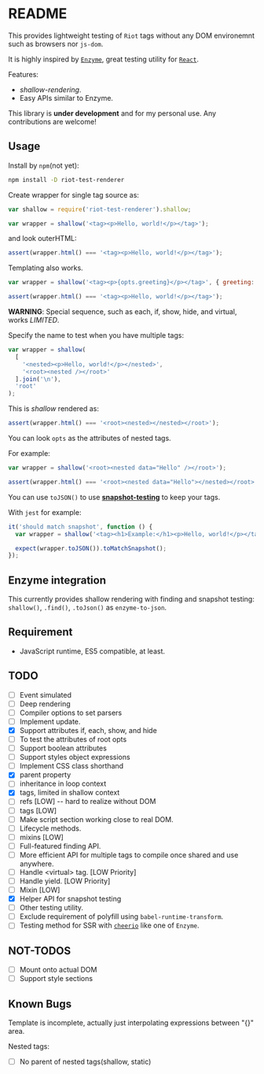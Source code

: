 README
======

This provides lightweight testing of `Riot` tags without any DOM environemnt such as browsers nor `js-dom`.

It is highly inspired by [`Enzyme`](https://github.com/airbnb/enzyme), great testing utility for [`React`](https://reactjs.org/).

Features:

- *shallow-rendering*.
- Easy APIs similar to Enzyme.

This library is **under development** and for my personal use. Any contributions are welcome!

Usage
-----

Install by `npm`(not yet):

```bash
npm install -D riot-test-renderer
```

Create wrapper for single tag source as:

```js
var shallow = require('riot-test-renderer').shallow;

var wrapper = shallow('<tag><p>Hello, world!</p></tag>');
```

and look outerHTML:

```js
assert(wrapper.html() === '<tag><p>Hello, world!</p></tag>');
```

Templating also works.

```js
var wrapper = shallow('<tag><p>{opts.greeting}</p></tag>', { greeting: 'Hello, world!' });

assert(wrapper.html() === '<tag><p>Hello, world!</p></tag>');
```

**WARNING**: Special sequence, such as each, if, show, hide, and virtual, works *LIMITED*.

Specify the name to test when you have multiple tags:

```js
var wrapper = shallow(
  [
    '<nested><p>Hello, world!</p></nested>',
    '<root><nested /></root>'
  ].join('\n'),
  'root'
);
```

This is *shallow* rendered as:

```js
assert(wrapper.html() === '<root><nested></nested></root>');
```

You can look `opts` as the attributes of nested tags.

For example:

```js
var wrapper = shallow('<root><nested data="Hello" /></root>');

assert(wrapper.html() === '<root><nested data="Hello"></nested></root>');
```

You can use `toJSON()` to use **[snapshot-testing](https://facebook.github.io/jest/docs/en/snapshot-testing.html)**
to keep your tags.

With `jest` for example:

```js
it('should match snapshot', function () {
  var wrapper = shallow('<tag><h1>Example:</h1><p>Hello, world!</p></tag>');

  expect(wrapper.toJSON()).toMatchSnapshot();
});
```

Enzyme integration
------------------

This currently provides shallow rendering with finding and snapshot testing:
`shallow()`, `.find()`, `.toJson()` as `enzyme-to-json`.

Requirement
-----------

- JavaScript runtime, ES5 compatible, at least.

TODO
----

- [ ] Event simulated
- [ ] Deep rendering
- [ ] Compiler options to set parsers
- [ ] Implement update.
- [x] Support attributes if, each, show, and hide
- [ ] To test the attributes of root opts
- [ ] Support boolean attributes
- [ ] Support styles object expressions
- [ ] Implement CSS class shorthand
- [x] parent property
- [ ] inheritance in loop context
- [x] tags, limited in shallow context
- [ ] refs [LOW] -- hard to realize without DOM
- [ ] tags [LOW]
- [ ] Make script section working close to real DOM.
- [ ] Lifecycle methods.
- [ ] mixins [LOW]
- [ ] Full-featured finding API.
- [ ] More efficient API for multiple tags to compile once shared and use anywhere.
- [ ] Handle &lt;virtual&gt; tag. [LOW Priority]
- [ ] Handle yield. [LOW Priority]
- [ ] Mixin [LOW]
- [x] Helper API for snapshot testing
- [ ] Other testing utility.
- [ ] Exclude requirement of polyfill using `babel-runtime-transform`.
- [ ] Testing method for SSR with [`cheerio`](https://github.com/cheeriojs/cheerio) like one of `Enzyme`.

NOT-TODOS
---------

- [ ] Mount onto actual DOM
- [ ] Support style sections

Known Bugs
-----------

Template is incomplete, actually just interpolating expressions between "{}" area.

Nested tags:

- [ ] No parent of nested tags(shallow, static)
